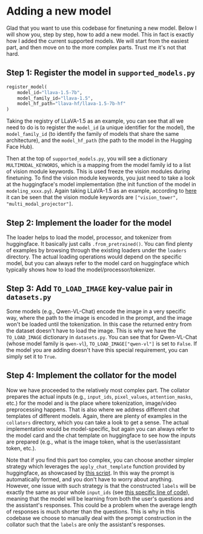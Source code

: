# Adding a new model

Glad that you want to use this codebase for finetuning a new model. Below I will show you, step by step, how to add a new model. This in fact is exactly how I added the current supported models. We will start from the easiest part, and then move on to the more complex parts. Trust me it's not that hard.


## Step 1: Register the model in `supported_models.py`
```python
register_model(
    model_id="llava-1.5-7b",
    model_family_id="llava-1.5",
    model_hf_path="llava-hf/llava-1.5-7b-hf"
)
```
Taking the registry of LLaVA-1.5 as an example, you can see that all we need to do is to register the `model_id` (a unique identifier for the model), the `model_family_id` (to identify the family of models that share the same architecture), and the `model_hf_path` (the path to the model in the Hugging Face Hub).


Then at the top of `supported_models.py`, you will see a dictionary `MULTIMODAL_KEYWORDS`, which is a mapping from the model family id to a list of vision module keywords. This is used freeze the vision modules during finetuning. To find the vision module keywords, you just need to take a look at the huggingface's model implementation (the init function of the model in `modeling_xxxx.py`). Again taking LLaVA-1.5 as an example, according to [here](https://github.com/huggingface/transformers/blob/0fdea8607d7e01eb0e38a1ebeb7feee30a22f0cf/src/transformers/models/llava/modeling_llava.py#L237-L247) it can be seen that the vision module keywords are `["vision_tower", "multi_modal_projector"]`.


## Step 2: Implement the loader for the model
The loader helps to load the model, processor, and tokenizer from huggingface. It basically just calls `.from_pretrained()`. You can find plenty of examples by browsing through the existing loaders under the `loaders` directory. The actual loading operations would depend on the specific model, but you can always refer to the model card on huggingface which typically shows how to load the model/processor/tokenizer.


## Step 3: Add `TO_LOAD_IMAGE` key-value pair in `datasets.py`
Some models (e.g., Qwen-VL-Chat) encode the image in a very specific way, where the path to the image is encoded in the prompt, and the image won't be loaded until the tokenization. In this case the returned entry from the dataset doesn't have to load the image. This is why we have the `TO_LOAD_IMAGE` dictionary in `datasets.py`. You can see that for Qwen-VL-Chat (whose model family is `qwen-vl`), `TO_LOAD_IMAGE["qwen-vl"]` is set to `False`. If the model you are adding doesn't have this special requirement, you can simply set it to `True`.


## Step 4: Implement the collator for the model
Now we have proceeded to the relatively most complex part. The collator prepares the actual inputs (e.g., `input_ids`, `pixel_values`, `attention_masks`, etc.) for the model and is the place where tokenization, image/video preprocessing happens. That is also where we address different chat templates of different models. Again, there are plenty of examples in the `collators` directory, which you can take a look to get a sense. The actual implementation would be model-specific, but again you can always refer to the model card and the chat template on huggingface to see how the inputs are prepared (e.g., what is the image token, what is the user/assistant token, etc.).

Note that if you find this part too complex, you can choose another simpler strategy which leverages the `apply_chat_template` function provided by huggingface, as showcased by [this script](https://github.com/huggingface/trl/blob/main/examples/scripts/vsft_llava.py). In this way the prompt is automatically formed, and you don't have to worry about anything. However, one issue with such strategy is that the constructed `labels` will be exactly the same as your whole `input_ids` (see [this specific line of code](https://github.com/huggingface/trl/blob/4e85bd75a9dfca0074eef3a90130054c283eed39/examples/scripts/vsft_llava.py#L169)), meaning that the model will be learning from both the user's questions and the assistant's responses. This could be a problem when the average length of responses is much shorter than the questions. This is why in this codebase we choose to manually deal with the prompt construction in the collator such that the `labels` are only the assistant's responses.
